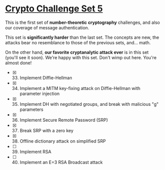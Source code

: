 # [Crypto Challenge Set 5](http://cryptopals.com/sets/5/)
This is the first set of **number-theoretic cryptography** challenges, and also our coverage of message authentication.

This set is **significantly harder** than the last set. The concepts are new, the attacks bear no resemblance to those of the previous sets, and... math.

On the other hand, **our favorite cryptanalytic attack ever** is in this set (you'll see it soon). We're happy with this set. Don't wimp out here. You're almost done!

- [x] 33. Implement Diffie-Hellman
- [x] 34. Implement a MITM key-fixing attack on Diffie-Hellman with parameter injection
- [x] 35. Implement DH with negotiated groups, and break with malicious "g" parameters
- [x] 36. Implement Secure Remote Password (SRP)
- [x] 37. Break SRP with a zero key
- [x] 38. Offline dictionary attack on simplified SRP
- [ ] 39. Implement RSA
- [ ] 40. Implement an E=3 RSA Broadcast attack